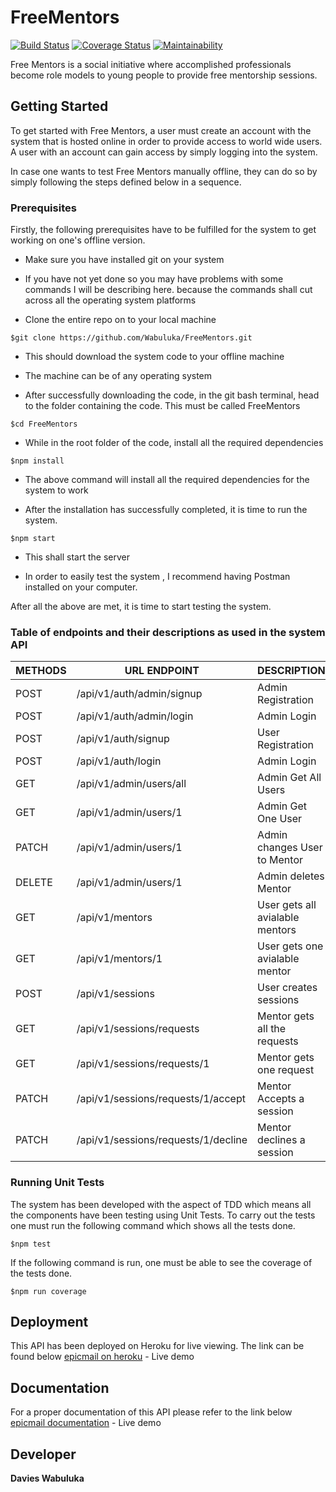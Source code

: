 # FreeMentors

[![Build Status](https://travis-ci.org/Wabuluka/FreeMentors.svg?branch=develop)](https://travis-ci.org/Wabuluka/FreeMentors) [![Coverage Status](https://coveralls.io/repos/github/Wabuluka/FreeMentors/badge.svg?branch=ft-user-view-one-mentor-168047526-2)](https://coveralls.io/github/Wabuluka/FreeMentors?branch=ft-user-view-one-mentor-168047526-2) [![Maintainability](https://api.codeclimate.com/v1/badges/d3e39a603abcc904b26c/maintainability)](https://codeclimate.com/github/Wabuluka/FreeMentors/maintainability)

Free Mentors is a social initiative where accomplished professionals become role models to
young people to provide free mentorship sessions.

## Getting Started
To get started with Free Mentors, a user must create an account with the system that is hosted online in order to provide access to world wide users. A user with an account can gain access by simply logging into the system. 

In case one wants to test Free Mentors manually offline, they can do so by simply following the steps defined below in a sequence.

### Prerequisites
Firstly, the following prerequisites have to be fulfilled for the system to get working on one's offline version.

* Make sure you have installed git on your system
- If you have not yet done so you may have problems with some commands I will be describing here. because the commands shall cut across all the operating system platforms

* Clone the entire repo on to your local machine
```
$git clone https://github.com/Wabuluka/FreeMentors.git
```
- This should download the system code to your offline machine

* The machine can be of any operating system

* After successfully downloading the code, in the git bash terminal, head to the folder containing the code. This must be called FreeMentors
```
$cd FreeMentors
```

* While in the root folder of the code, install all the required dependencies
```
$npm install
```
- The above command will install all the required dependencies for the system to work

* After the installation has successfully completed, it is time to run the system.
```
$npm start
```
- This shall start the server

* In order to easily test the system , I recommend having Postman installed on your computer.

After all the above are met, it is time to start testing the system.

### Table of endpoints and their descriptions as used in the system API
|   METHODS     |   URL ENDPOINT                        |   DESCRIPTION                  |
|---------------|---------------------------------------|--------------------------------|
|   POST        |/api/v1/auth/admin/signup              |Admin Registration              |
|   POST        |/api/v1/auth/admin/login               |Admin Login                     |
|   POST        |/api/v1/auth/signup                    |User Registration               |
|   POST        |/api/v1/auth/login                     |Admin Login                     |
|   GET         |/api/v1/admin/users/all                |Admin Get All Users             |
|   GET         |/api/v1/admin/users/1                  |Admin Get One User              |
|   PATCH       |/api/v1/admin/users/1                  |Admin changes User to Mentor    |
|   DELETE      |/api/v1/admin/users/1                  |Admin deletes Mentor            |
|   GET         |/api/v1/mentors                        |User gets all avialable mentors |
|   GET         |/api/v1/mentors/1                      |User gets one avialable mentor  |
|   POST        |/api/v1/sessions                       |User creates sessions           |
|   GET         |/api/v1/sessions/requests              |Mentor gets all the requests    |
|   GET         |/api/v1/sessions/requests/1            |Mentor gets one request         |
|   PATCH       |/api/v1/sessions/requests/1/accept     |Mentor Accepts a session        |
|   PATCH       |/api/v1/sessions/requests/1/decline    |Mentor declines a session       |



### Running Unit Tests
The system has been developed with the aspect of TDD which means all the components have been testing using Unit Tests.
To carry out the tests one must run the following command which shows all the tests done.
```
$npm test
```
If the following command is run, one must be able to see the coverage of the tests done.
```
$npm run coverage
```
## Deployment
This API has been deployed on Heroku for live viewing. The link can be found below
[epicmail on heroku](https://freementor.herokuapp.com/api/v2/auth/signup) - Live demo

## Documentation
For a proper documentation of this API please refer to the link below
[epicmail documentation](https://freementor.herokuapp.com/apidocs) - Live demo

## Developer
**Davies Wabuluka**